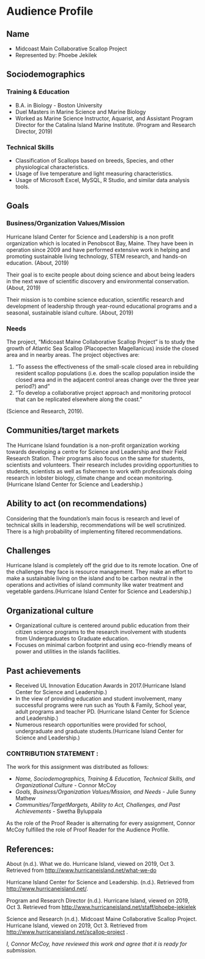 # Audience Profile  

## Name  
* Midcoast Main Collaborative Scallop Project  
* Represented by: Phoebe Jekilek  

## Sociodemographics  
### Training & Education
* B.A. in Biology - Boston University
* Duel Masters in Marine Science and Marine Biology
* Worked as Marine Science Instructor, Aquarist, and Assistant Program Director for the Catalina Island Marine Institute. (Program and Research Director, 2019)

### Technical Skills
* Classification of Scallops based on breeds, Species, and other physiological characteristics.
* Usage of live temperature and light measuring characteristics. 
* Usage of Microsoft Excel, MySQL, R Studio, and similar data analysis tools.

## Goals  
### Business/Organization Values/Mission  
Hurricane Island Center for Science and Leadership is a non profit organization which is located in Penobscot Bay, Maine. They have been in operation since 2009 and have performed extensive work in helping and promoting sustainable living technology, STEM research, and hands-on education.  (About, 2019)  

Their goal is to excite people about doing science and about being leaders in the next wave of scientific discovery and environmental conservation.  (About, 2019)  

Their mission is to combine science education, scientific research and development of leadership through year-round educational programs and a seasonal, sustainable island culture.  (About, 2019)  

### Needs  
The project, “Midcoast Maine Collaborative Scallop Project” is to study the growth of Atlantic Sea Scallop (Placopecten Magellanicus) inside the closed area and in nearby areas. The project objectives are: 

1. “To assess the effectiveness of the small-scale closed area in rebuilding resident scallop populations (i.e. does the scallop population inside the closed area and in the adjacent control areas change over the three year period?) and”
2. “To develop a collaborative project approach and monitoring protocol that can be replicated elsewhere along the coast.”

(Science and Research, 2019).

## Communities/target markets  
The Hurricane Island foundation is a non-profit organization working towards developing a centre for Science and Leadership and their Field Research Station. Their programs also focus on the same for students, scientists and volunteers. Their research includes providing opportunities to students, scientists as well as fishermen to work with professionals doing research in lobster biology, climate change and ocean monitoring.(Hurricane Island Center for Science and Leadership.)

## Ability to act (on recommendations) 
Considering that the foundation’s main focus is research and level of technical skills in leadership, recommendations will be well scrutinized. There is a high probability of implementing filtered recommendations.

## Challenges   
Hurricane Island is completely off the grid due to its remote location. One of the challenges they face is resource management. They make an effort to make a sustainable living  on the island and to be carbon neutral in the operations and activities of island community like water treatment and vegetable gardens.(Hurricane Island Center for Science and Leadership.)

## Organizational culture  
* Organizational culture is centered around public education from their citizen science programs to the research involvement with students from Undergraduates to Graduate education.
* Focuses on minimal carbon footprint and using eco-friendly means of power and utilities in the islands facilities.

## Past achievements  
* Received UL Innovation Education Awards in 2017.(Hurricane Island Center for Science and Leadership.)
* In the view of providing education and student involvement, many successful programs were run such as Youth & Family, School year, adult programs and teacher PD. (Hurricane Island Center for Science and Leadership.)
* Numerous research opportunities were provided for school, undergraduate and graduate students.(Hurricane Island Center for Science and Leadership.)

### CONTRIBUTION STATEMENT : 
The work for this assignment was distributed as follows:
* _Name, Sociodemographics, Training & Education, Technical Skills, and Organizational Culture_ - Connor McCoy
* _Goals, Business/Organization Values/Mission, and Needs_ - Julie Sunny Mathew
* _Communities/TargetMargets, Ability to Act, Challenges, and Past Achievements_ - Swetha Byluppala

As the role of the Proof Reader is alternating for every assignment, Connor McCoy fulfilled the role of Proof Reader for the Audience Profile.

## References:

About (n.d.). What we do. Hurricane Island, viewed on 2019, Oct 3. Retrieved from http://www.hurricaneisland.net/what-we-do

Hurricane Island Center for Science and Leadership. (n.d.). Retrieved from http://www.hurricaneisland.net/.  

Program and Research Director (n.d.). Hurricane Island, viewed on 2019, Oct 3. Retrieved from http://www.hurricaneisland.net/staff/phoebe-jekielek  

Science and Research (n.d.). Midcoast Maine Collaborative Scallop Project. Hurricane Island, viewed on 2019, Oct 3. Retrieved from http://www.hurricaneisland.net/scallop-project .   


_I, Connor McCoy, have reviewed this work and agree that it is ready for submission._
